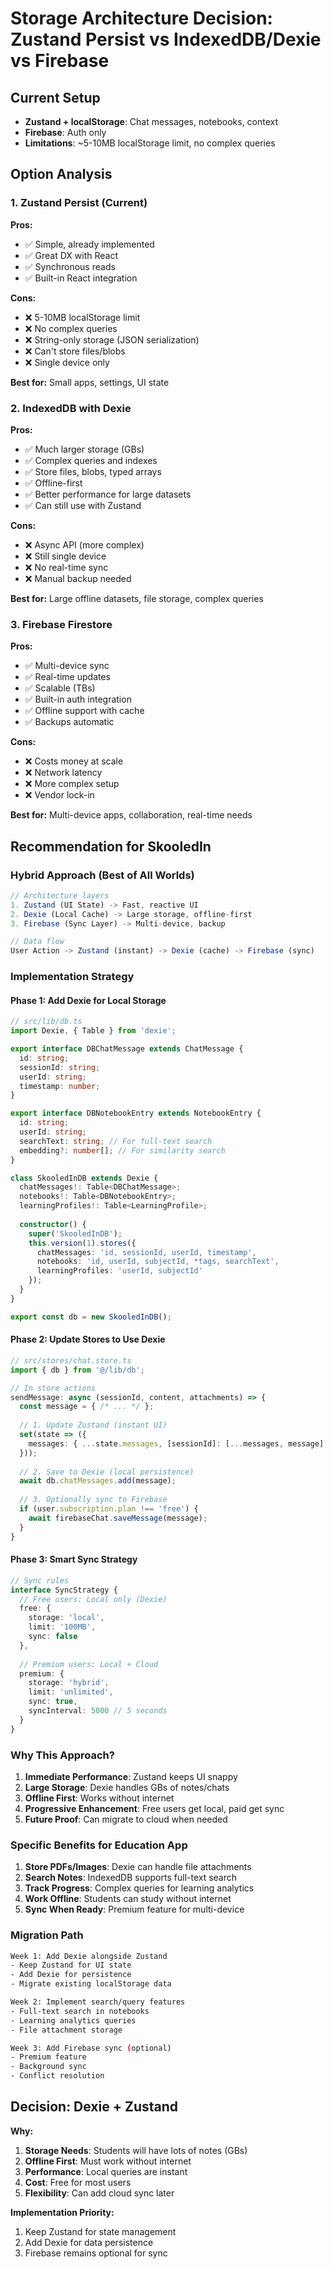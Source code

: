 # Storage Architecture Decision: Zustand Persist vs IndexedDB/Dexie vs Firebase

## Current Setup
- **Zustand + localStorage**: Chat messages, notebooks, context
- **Firebase**: Auth only
- **Limitations**: ~5-10MB localStorage limit, no complex queries

## Option Analysis

### 1. Zustand Persist (Current)
**Pros:**
- ✅ Simple, already implemented
- ✅ Great DX with React
- ✅ Synchronous reads
- ✅ Built-in React integration

**Cons:**
- ❌ 5-10MB localStorage limit
- ❌ No complex queries
- ❌ String-only storage (JSON serialization)
- ❌ Can't store files/blobs
- ❌ Single device only

**Best for:** Small apps, settings, UI state

### 2. IndexedDB with Dexie
**Pros:**
- ✅ Much larger storage (GBs)
- ✅ Complex queries and indexes
- ✅ Store files, blobs, typed arrays
- ✅ Offline-first
- ✅ Better performance for large datasets
- ✅ Can still use with Zustand

**Cons:**
- ❌ Async API (more complex)
- ❌ Still single device
- ❌ No real-time sync
- ❌ Manual backup needed

**Best for:** Large offline datasets, file storage, complex queries

### 3. Firebase Firestore
**Pros:**
- ✅ Multi-device sync
- ✅ Real-time updates
- ✅ Scalable (TBs)
- ✅ Built-in auth integration
- ✅ Offline support with cache
- ✅ Backups automatic

**Cons:**
- ❌ Costs money at scale
- ❌ Network latency
- ❌ More complex setup
- ❌ Vendor lock-in

**Best for:** Multi-device apps, collaboration, real-time needs

## Recommendation for SkooledIn

### Hybrid Approach (Best of All Worlds)

```typescript
// Architecture layers
1. Zustand (UI State) -> Fast, reactive UI
2. Dexie (Local Cache) -> Large storage, offline-first
3. Firebase (Sync Layer) -> Multi-device, backup

// Data flow
User Action -> Zustand (instant) -> Dexie (cache) -> Firebase (sync)
```

### Implementation Strategy

#### Phase 1: Add Dexie for Local Storage
```typescript
// src/lib/db.ts
import Dexie, { Table } from 'dexie';

export interface DBChatMessage extends ChatMessage {
  id: string;
  sessionId: string;
  userId: string;
  timestamp: number;
}

export interface DBNotebookEntry extends NotebookEntry {
  id: string;
  userId: string;
  searchText: string; // For full-text search
  embedding?: number[]; // For similarity search
}

class SkooledInDB extends Dexie {
  chatMessages!: Table<DBChatMessage>;
  notebooks!: Table<DBNotebookEntry>;
  learningProfiles!: Table<LearningProfile>;
  
  constructor() {
    super('SkooledInDB');
    this.version(1).stores({
      chatMessages: 'id, sessionId, userId, timestamp',
      notebooks: 'id, userId, subjectId, *tags, searchText',
      learningProfiles: 'userId, subjectId'
    });
  }
}

export const db = new SkooledInDB();
```

#### Phase 2: Update Stores to Use Dexie
```typescript
// src/stores/chat.store.ts
import { db } from '@/lib/db';

// In store actions
sendMessage: async (sessionId, content, attachments) => {
  const message = { /* ... */ };
  
  // 1. Update Zustand (instant UI)
  set(state => ({
    messages: { ...state.messages, [sessionId]: [...messages, message] }
  }));
  
  // 2. Save to Dexie (local persistence)
  await db.chatMessages.add(message);
  
  // 3. Optionally sync to Firebase
  if (user.subscription.plan !== 'free') {
    await firebaseChat.saveMessage(message);
  }
}
```

#### Phase 3: Smart Sync Strategy
```typescript
// Sync rules
interface SyncStrategy {
  // Free users: Local only (Dexie)
  free: {
    storage: 'local',
    limit: '100MB',
    sync: false
  },
  
  // Premium users: Local + Cloud
  premium: {
    storage: 'hybrid',
    limit: 'unlimited',
    sync: true,
    syncInterval: 5000 // 5 seconds
  }
}
```

### Why This Approach?

1. **Immediate Performance**: Zustand keeps UI snappy
2. **Large Storage**: Dexie handles GBs of notes/chats
3. **Offline First**: Works without internet
4. **Progressive Enhancement**: Free users get local, paid get sync
5. **Future Proof**: Can migrate to cloud when needed

### Specific Benefits for Education App

1. **Store PDFs/Images**: Dexie can handle file attachments
2. **Search Notes**: IndexedDB supports full-text search
3. **Track Progress**: Complex queries for learning analytics
4. **Work Offline**: Students can study without internet
5. **Sync When Ready**: Premium feature for multi-device

### Migration Path

```bash
Week 1: Add Dexie alongside Zustand
- Keep Zustand for UI state
- Add Dexie for persistence
- Migrate existing localStorage data

Week 2: Implement search/query features
- Full-text search in notebooks
- Learning analytics queries
- File attachment storage

Week 3: Add Firebase sync (optional)
- Premium feature
- Background sync
- Conflict resolution
```

## Decision: Dexie + Zustand

**Why:**
1. **Storage Needs**: Students will have lots of notes (GBs)
2. **Offline First**: Must work without internet
3. **Performance**: Local queries are instant
4. **Cost**: Free for most users
5. **Flexibility**: Can add cloud sync later

**Implementation Priority:**
1. Keep Zustand for state management
2. Add Dexie for data persistence
3. Firebase remains optional for sync